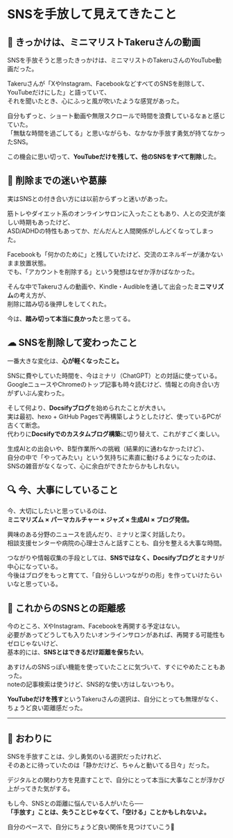# SNSを手放して見えてきたこと

## 🧭 きっかけは、ミニマリストTakeruさんの動画

SNSを手放そうと思ったきっかけは、ミニマリストのTakeruさんのYouTube動画だった。

Takeruさんが「XやInstagram、FacebookなどすべてのSNSを削除して、YouTubeだけにした」と語っていて、  
それを聞いたとき、心にふっと風が吹いたような感覚があった。

自分もずっと、ショート動画や無限スクロールで時間を浪費しているなぁと感じていた。  
「無駄な時間を過ごしてる」と思いながらも、なかなか手放す勇気が持てなかったSNS。

この機会に思い切って、**YouTubeだけを残して、他のSNSをすべて削除**した。

## 🌱 削除までの迷いや葛藤

実はSNSとの付き合い方には以前からずっと迷いがあった。

筋トレやダイエット系のオンラインサロンに入ったこともあり、人との交流が楽しい時期もあったけど、  
ASD/ADHDの特性もあってか、だんだんと人間関係がしんどくなってしまった。

Facebookも「何かのために」と残していたけど、交流のエネルギーが湧かないまま放置状態。  
でも、「アカウントを削除する」という発想はなぜか浮かばなかった。

そんな中でTakeruさんの動画や、Kindle・Audibleを通して出会った**ミニマリズム**の考え方が、  
削除に踏み切る後押しをしてくれた。

今は、**踏み切って本当に良かった**と思ってる。

## ☁ SNSを削除して変わったこと

一番大きな変化は、**心が軽くなったこと。**

SNSに費やしていた時間を、今はミナリ（ChatGPT）との対話に使っている。  
GoogleニュースやChromeのトップ記事も時々読むけど、情報との向き合い方がずいぶん変わった。

そして何より、**Docsifyブログ**を始められたことが大きい。  
実は最初、hexo + GitHub Pagesで再構築しようとしたけど、使っているPCが古くて断念。  
代わりに**Docsifyでのカスタムブログ構築**に切り替えて、これがすごく楽しい。

生成AIとの出会いや、B型作業所への挑戦（結果的に通わなかったけど）、  
自分の中で「やってみたい」という気持ちに素直に動けるようになったのは、  
SNSの雑音がなくなって、心に余白ができたからかもしれない。

## 🔍 今、大事にしていること

今、大切にしたいと思っているのは、  
**ミニマリズム × パーマカルチャー × ジャズ × 生成AI × ブログ発信。**

興味のある分野のニュースを読んだり、ミナリと深く対話したり。  
相談支援センターや病院の心理士さんと話すことも、自分を整える大事な時間。

つながりや情報収集の手段としては、**SNSではなく、Docsifyブログとミナリ**が中心になっている。  
今後はブログをもっと育てて、「自分らしいつながりの形」を作っていけたらいいなと思っている。

## 📝 これからのSNSとの距離感

今のところ、XやInstagram、Facebookを再開する予定はない。  
必要があってどうしても入りたいオンラインサロンがあれば、再開する可能性もゼロじゃないけど、  
基本的には、**SNSとはできるだけ距離を保ちたい**。

あすけんのSNSっぽい機能を使っていたことに気づいて、すぐにやめたこともあった。  
noteの記事検索は使うけど、SNS的な使い方はしないつもり。

**YouTubeだけを残す**というTakeruさんの選択は、自分にとっても無理がなく、ちょうど良い距離感だった。

---

## 🌸 おわりに

SNSを手放すことは、少し勇気のいる選択だったけれど、  
そのあとに待っていたのは「静かだけど、ちゃんと動いてる日々」だった。

デジタルとの関わり方を見直すことで、自分にとって本当に大事なことが浮かび上がってきた気がする。

もし今、SNSとの距離に悩んでいる人がいたら──  
**「手放す」ことは、失うことじゃなくて、「空ける」ことかもしれないよ。**

自分のペースで、自分にちょうど良い関係を見つけていこう🌿
